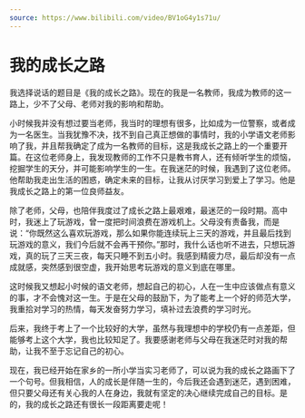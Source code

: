 ```yaml
---
source: https://www.bilibili.com/video/BV1oG4y1s71u/
---
```


# 我的成长之路

我选择说话的题目是《我的成长之路》。现在的我是一名教师，我成为教师的这一路上，少不了父母、老师对我的影响和帮助。

小时候我并没有想过要当老师，我当时的理想有很多，比如成为一位警察，或者成为一名医生。当我犹豫不决，找不到自己真正想做的事情时，我的小学语文老师影响了我，并且帮我确定了成为一名教师的目标，这是我成长之路上的一个重要开篇。在这位老师身上，我发现教师的工作不只是教书育人，还有倾听学生的烦恼，挖掘学生的天分，并可能影响学生的一生。在我迷茫的时候，我遇到了这位老师。他帮助我走出生活的困惑，确定未来的目标，让我从讨厌学习到爱上了学习。他是我成长之路上的第一位良师益友。

除了老师，父母，也陪伴我度过了成长之路上最艰难，最迷茫的一段时期。高中时，我迷上了玩游戏，曾一度把时间浪费在游戏机上。父母没有责备我，而是说：“你既然这么喜欢玩游戏，那么如果你能连续玩上三天的游戏，并且最后找到玩游戏的意义，我们今后就不会再干预你。”那时，我什么话也听不进去，只想玩游戏，真的玩了三天三夜，每天只睡不到五小时。我感到精疲力尽，最后却没有一点成就感，突然感到很空虚，我开始思考玩游戏的意义到底在哪里。

这时候我又想起小时候的语文老师，想起自己的初心，人在一生中应该做点有意义的事，才不会愧对这一生。于是在父母的鼓励下，为了能考上一个好的师范大学，我重拾对学习的热情，每天发奋努力学习，填补过去浪费的学习时光。

后来，我终于考上了一个比较好的大学，虽然与我理想中的学校仍有一点差距，但能够考上这个大学，我也比较知足了。我要感谢老师与父母在我迷茫时对我的帮助，让我不至于忘记自己的初心。

现在，我已经开始在家乡的一所小学当实习老师了，可以说为我的成长之路画下了一个句号。但我相信，人的成长是伴随一生的，今后我还会遇到迷茫，遇到困难，但只要父母还有关心我的人在身边，我就有坚定的决心继续完成自己的目标。是的，我的成长之路还有很长一段距离要走呢！
